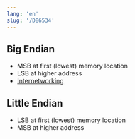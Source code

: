 ```yaml
---
lang: 'en'
slug: '/D86534'
---
```


## Big Endian

- MSB at first (lowest) memory location
- LSB at higher address
- [Internetworking](./../.././docs/pages/Internetworking.md)

## Little Endian

- LSB at first (lowest) memory location
- MSB at higher address

<head>
  <html lang="en-US"/>
</head>
